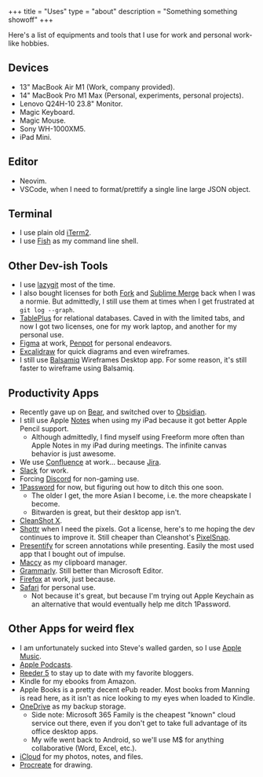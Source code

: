 +++
title = "Uses"
type = "about"
description = "Something something showoff"
+++

Here's a list of equipments and tools that I use for work and personal work-like hobbies.

## Devices

- 13" MacBook Air M1 (Work, company provided).
- 14" MacBook Pro M1 Max (Personal, experiments, personal projects).
- Lenovo Q24H-10 23.8" Monitor.
- Magic Keyboard.
- Magic Mouse.
- Sony WH-1000XM5.
- iPad Mini.

## Editor

- Neovim.
- VSCode, when I need to format/prettify a single line large JSON object.

## Terminal

- I use plain old [iTerm2](https://iterm2.com/).
- I use [Fish](https://fishshell.com/) as my command line shell.

## Other Dev-ish Tools

- I use [lazygit](https://github.com/jesseduffield/lazygit) most of the time.
- I also bought licenses for both [Fork](https://git-fork.com/) and [Sublime Merge](https://www.sublimemerge.com/) back when I was a normie. But admittedly, I still use them at times when I get frustrated at `git log --graph`.
- [TablePlus](https://tableplus.com/) for relational databases. Caved in with the limited tabs, and now I got two licenses, one for my work laptop, and another for my personal use.
- [Figma](https://www.figma.com/) at work, [Penpot](https://penpot.app/) for personal endeavors.
- [Excalidraw](https://excalidraw.com/) for quick diagrams and even wireframes.
- I still use [Balsamiq](https://balsamiq.com/) Wireframes Desktop app. For some reason, it's still faster to wireframe using Balsamiq.

## Productivity Apps

- Recently gave up on [Bear](https://bear.app), and switched over to [Obsidian](https://obsidian.md/).
- I still use Apple [Notes](https://www.icloud.com/notes) when using my iPad because it got better Apple Pencil support.
  - Although admittedly, I find myself using Freeform more often than Apple Notes in my iPad during meetings. The infinite canvas behavior is just awesome.
- We use [Confluence](https://www.atlassian.com/software/confluence) at work... because [Jira](https://www.atlassian.com/software/jira).
- [Slack](https://slack.com) for work.
- Forcing [Discord](https://discord.com) for non-gaming use.
- [1Password](https://1password.com/) for now, but figuring out how to ditch this one soon.
  - The older I get, the more Asian I become, i.e. the more cheapskate I become.
  - Bitwarden is great, but their desktop app isn't.
- [CleanShot X](https://cleanshot.com).
- [Shottr](https://shottr.cc) when I need the pixels. Got a license, here's to me hoping the dev continues to improve it. Still cheaper than Cleanshot's [PixelSnap](https://getpixelsnap.com).
- [Presentify](https://apps.apple.com/us/app/presentify-screen-annotation/id1507246666) for screen annotations while presenting. Easily the most used app that I bought out of impulse.
- [Maccy](https://maccy.app/) as my clipboard manager.
- [Grammarly](https://www.grammarly.com). Still better than Microsoft Editor.
- [Firefox](https://www.mozilla.org/en-US/firefox/) at work, just because.
- [Safari](https://www.apple.com/ph/safari/) for personal use.
  - Not because it's great, but because I'm trying out Apple Keychain as an alternative that would eventually help me ditch 1Password.

## Other Apps for weird flex

- I am unfortunately sucked into Steve's walled garden, so I use [Apple Music](https://music.apple.com/).
- [Apple Podcasts](https://www.apple.com/apple-podcasts).
- [Reeder 5](https://www.reederapp.com/) to stay up to date with my favorite bloggers.
- Kindle for my ebooks from Amazon.
- Apple Books is a pretty decent ePub reader. Most books from Manning is read here, as it isn't as nice looking to my eyes when loaded to Kindle.
- [OneDrive](https://onedrive.live.com/) as my backup storage.
  - Side note: Microsoft 365 Family is the cheapest "known" cloud service out there, even if you don't get to take full advantage of its office desktop apps.
  - My wife went back to Android, so we'll use M$ for anything collaborative (Word, Excel, etc.).
- [iCloud](https://www.icloud.com) for my photos, notes, and files.
- [Procreate](https://procreate.com/) for drawing.

